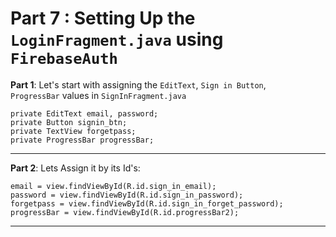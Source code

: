 # Part 7 : Setting Up the `LoginFragment.java` using `FirebaseAuth`
**Part 1**: Let's start with assigning the `EditText`, `Sign in Button`, `  ProgressBar` values in `SignInFragment.java`
```
private EditText email, password;
private Button signin_btn;
private TextView forgetpass;
private ProgressBar progressBar;
```
***
**Part 2**: Lets Assign it by its Id's:
```
email = view.findViewById(R.id.sign_in_email);
password = view.findViewById(R.id.sign_in_password);
forgetpass = view.findViewById(R.id.sign_in_forget_password);
progressBar = view.findViewById(R.id.progressBar2);
```
***
